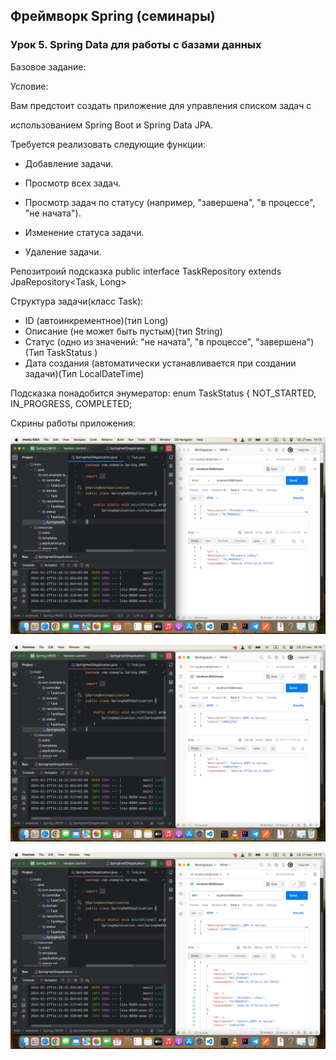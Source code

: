 ## Фреймворк Spring (семинары)

### Урок 5. Spring Data для работы с базами данных

Базовое задание:

Условие:

Вам предстоит создать приложение для управления списком задач с 

использованием Spring Boot и Spring Data JPA. 

Требуется реализовать следующие функции:

- Добавление задачи.

- Просмотр всех задач.

- Просмотр задач по статусу (например, "завершена", "в процессе", "не начата").

- Изменение статуса задачи.

- Удаление задачи.

Репозитроий подсказка public interface TaskRepository extends JpaRepository<Task, Long>

Структура задачи(класс Task):
- ID (автоинкрементное)(тип Long)
- Описание (не может быть пустым)(тип String)
- Статус (одно из значений: "не начата", "в процессе", "завершена")(Тип TaskStatus )
- Дата создания (автоматически устанавливается при создании задачи)(Тип LocalDateTime)

Подсказка понадобится энумератор:
enum TaskStatus {
NOT_STARTED, IN_PROGRESS, COMPLETED;

Скрины работы приложения:

![1](https://github.com/PavelLogeiko/Spring_HW05/blob/main/images/1.png)


![2](https://github.com/PavelLogeiko/Spring_HW05/blob/main/images/2.png)


![3](https://github.com/PavelLogeiko/Spring_HW05/blob/main/images/3.png)

